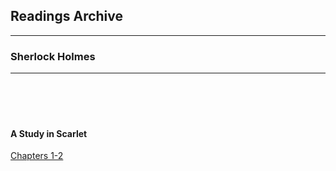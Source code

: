 <h2>Readings Archive</h2>
<div class="container">
	<hr />
	<h3>Sherlock Holmes</h3>
	<div class="container"><hr /></div>
</div>
<hr style="height:20px; visibility:hidden;" />
<!--<p id="nextEvent"></p>-->
<hr style="height:20px; visibility:hidden;" />
<h4>A Study in Scarlet</h4>
<p><a href="sherlock_holmes_chapters1-2_5-4-20.m4a">Chapters 1-2</a></p>
<!--<script src="/stwl/assets/js/event.js"></script>-->
<script>
	document.getElementById('mainbanner').src = "sherlock_holmes.jpg";
	document.getElementById('mainbanner').style = "height:400px; width:auto;";
</script>
